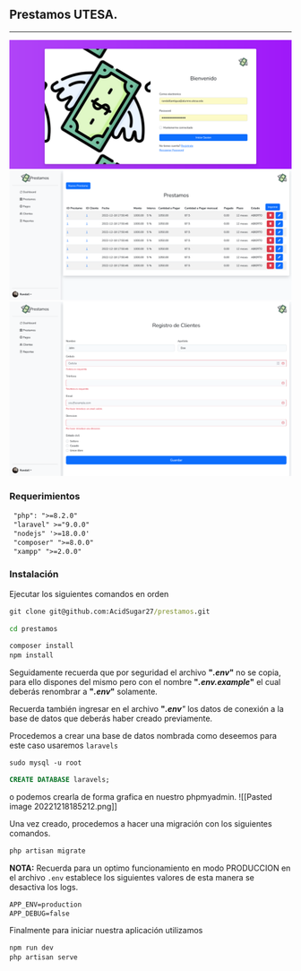 ## Prestamos UTESA.
---
![Login](./.screenshots/login.png)
![Prestamos](./.screenshots/prestamos.png)
![Registro](./.screenshots/registro.png)

### Requerimientos
```
 "php": ">=8.2.0"
 "laravel" >="9.0.0"
 "nodejs" '>=18.0.0'
 "composer" ">=8.0.0"
 "xampp" ">=2.0.0"
```

### Instalación

Ejecutar los siguientes comandos en orden
```cmd
git clone git@github.com:AcidSugar27/prestamos.git
```
```cmd
cd prestamos
```
```cmd
composer install
npm install
```

Seguidamente recuerda que por seguridad el archivo <b>"<em>.env</em>"</b> no se copia, para ello dispones del mismo pero con el nombre <b>"<em>.env.example</em>"</b> el cual deberás renombrar a <b>"<em>.env</em>"</b> solamente.

Recuerda también ingresar en el archivo <b>"<em>.env</b>"</em> los datos de conexión a la base de datos que deberás haber creado previamente.

Procedemos a crear una base de datos nombrada como deseemos para este caso usaremos `laravels`

```
sudo mysql -u root
```
```sql
CREATE DATABASE laravels; 
```

o podemos crearla de forma grafica en nuestro phpmyadmin.
![[Pasted image 20221218185212.png]]

Una vez creado, procedemos a hacer una migración con los siguientes comandos.

```cmd
php artisan migrate
```

__NOTA:__ Recuerda para un optimo funcionamiento en modo PRODUCCION en el archivo `.env` establece los siguientes valores de esta manera se desactiva los logs.
```
APP_ENV=production
APP_DEBUG=false
```

Finalmente para iniciar nuestra aplicación utilizamos
```cmd
npm run dev
php artisan serve
```


